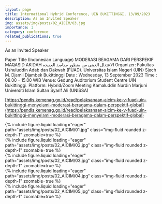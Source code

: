 ```yaml
---
layout: page
title: International Hybrid Conference, UIN BUKITTINGGI, 13/09/2023
description: As an Invited Speaker
img: assets/img/posts/02_AICIM/03.jpg
importance: 1
category: conference
related_publications: true
---
```


As an Invited Speaker

Paper Title (Indonesian Language) MODERASI BEAGAMA DARI PERSPEKIF MAQASID AKIDAH الاعتدال الديني من منظور مقاصد العقيدة Organizer: Fakultas Ushuluddin Adab dan Dakwah (FUAD). Universitas Islam Negeri (UIN) Sjech M. Djamil Djambek Bukittinggi Date : Wednesday, 13 September 2023 Time : 08.00 – 15.00 WIB Venue: Gedung Auditorium Student Centre UIN Bukittinggi. Platform: Hybrid/Zoom Meeting Kamaluddin Nurdin Marjuni Universiti Islam Sultan Syarif Ali (UNISSA)

[https://pendis.kemenag.go.id/read/pelaksanaan-aicim-ke-v-fuad-uin-bukittinggi-menyelami-moderasi-beragama-dalam-perspektif-global](https://pendis.kemenag.go.id/read/pelaksanaan-aicim-ke-v-fuad-uin-bukittinggi-menyelami-moderasi-beragama-dalam-perspektif-global)

<div class="row mt-3">
    <div class="col-sm mt-3 mt-md-0">
        {% include figure.liquid loading="eager" path="assets/img/posts/02_AICIM/01.jpg" class="img-fluid rounded z-depth-1" zoomable=true %}
    </div>
    <div class="col-sm mt-3 mt-md-0">
        {% include figure.liquid loading="eager" path="assets/img/posts/02_AICIM/02.jpg" class="img-fluid rounded z-depth-1" zoomable=true %}
    </div>
    <div class="col-sm mt-3 mt-md-0">
        {% include figure.liquid loading="eager" path="assets/img/posts/02_AICIM/03.jpg" class="img-fluid rounded z-depth-1" zoomable=true %}
    </div>
</div>

<div class="row mt-3">
    <div class="col-sm mt-3 mt-md-0">
        {% include figure.liquid loading="eager" path="assets/img/posts/02_AICIM/04.jpg" class="img-fluid rounded z-depth-1" zoomable=true %}
    </div>
    <div class="col-sm mt-3 mt-md-0">
        {% include figure.liquid loading="eager" path="assets/img/posts/02_AICIM/05.jpg" class="img-fluid rounded z-depth-1" zoomable=true %}
    </div>
</div>
